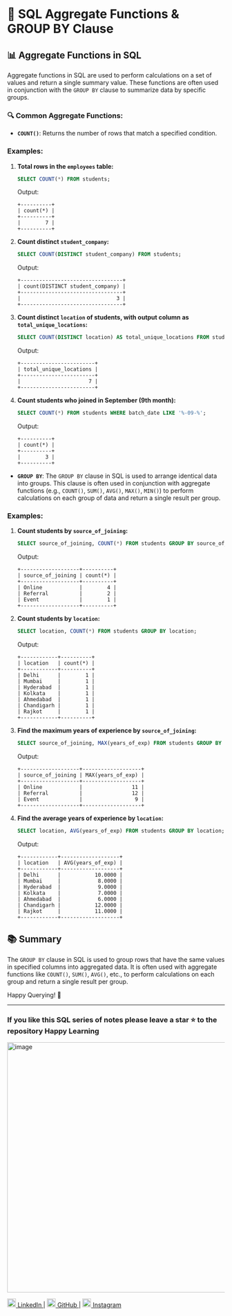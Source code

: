 
# 🚀 SQL Aggregate Functions & GROUP BY Clause

## 📊 Aggregate Functions in SQL

Aggregate functions in SQL are used to perform calculations on a set of values and return a single summary value. These functions are often used in conjunction with the `GROUP BY` clause to summarize data by specific groups.

### 🔍 Common Aggregate Functions:

- **`COUNT()`**: Returns the number of rows that match a specified condition.

### Examples:

1. **Total rows in the `employees` table:**
   ```sql
   SELECT COUNT(*) FROM students;
   ```

   Output:
   ```
   +----------+
   | count(*) |
   +----------+
   |        7 |
   +----------+
   ```

2. **Count distinct `student_company`:**
   ```sql
   SELECT COUNT(DISTINCT student_company) FROM students;
   ```

   Output:
   ```
   +---------------------------------+
   | count(DISTINCT student_company) |
   +---------------------------------+
   |                               3 |
   +---------------------------------+
   ```

3. **Count distinct `location` of students, with output column as `total_unique_locations`:**
   ```sql
   SELECT COUNT(DISTINCT location) AS total_unique_locations FROM students;
   ```

   Output:
   ```
   +------------------------+
   | total_unique_locations |
   +------------------------+
   |                      7 |
   +------------------------+
   ```

4. **Count students who joined in September (9th month):**
   ```sql
   SELECT COUNT(*) FROM students WHERE batch_date LIKE '%-09-%';
   ```

   Output:
   ```
   +----------+
   | count(*) |
   +----------+
   |        3 |
   +----------+
   ```

- **`GROUP BY`**: The `GROUP BY` clause in SQL is used to arrange identical data into groups. This clause is often used in conjunction with aggregate functions (e.g., `COUNT()`, `SUM()`, `AVG()`, `MAX()`, `MIN()`) to perform calculations on each group of data and return a single result per group.

### Examples:

1. **Count students by `source_of_joining`:**
   ```sql
   SELECT source_of_joining, COUNT(*) FROM students GROUP BY source_of_joining;
   ```

   Output:
   ```
   +-------------------+----------+
   | source_of_joining | count(*) |
   +-------------------+----------+
   | Online            |        4 |
   | Referral          |        2 |
   | Event             |        1 |
   +-------------------+----------+
   ```

2. **Count students by `location`:**
   ```sql
   SELECT location, COUNT(*) FROM students GROUP BY location;
   ```

   Output:
   ```
   +------------+----------+
   | location   | count(*) |
   +------------+----------+
   | Delhi      |        1 |
   | Mumbai     |        1 |
   | Hyderabad  |        1 |
   | Kolkata    |        1 |
   | Ahmedabad  |        1 |
   | Chandigarh |        1 |
   | Rajkot     |        1 |
   +------------+----------+
   ```

3. **Find the maximum years of experience by `source_of_joining`:**
   ```sql
   SELECT source_of_joining, MAX(years_of_exp) FROM students GROUP BY source_of_joining;
   ```

   Output:
   ```
   +-------------------+-------------------+
   | source_of_joining | MAX(years_of_exp) |
   +-------------------+-------------------+
   | Online            |                11 |
   | Referral          |                12 |
   | Event             |                 9 |
   +-------------------+-------------------+
   ```

4. **Find the average years of experience by `location`:**
   ```sql
   SELECT location, AVG(years_of_exp) FROM students GROUP BY location;
   ```

   Output:
   ```
   +------------+-------------------+
   | location   | AVG(years_of_exp) |
   +------------+-------------------+
   | Delhi      |           10.0000 |
   | Mumbai     |            8.0000 |
   | Hyderabad  |            9.0000 |
   | Kolkata    |            7.0000 |
   | Ahmedabad  |            6.0000 |
   | Chandigarh |           12.0000 |
   | Rajkot     |           11.0000 |
   +------------+-------------------+
   ```

## 📚 Summary
The `GROUP BY` clause in SQL is used to group rows that have the same values in specified columns into aggregated data. It is often used with aggregate functions like `COUNT()`, `SUM()`, `AVG()`, etc., to perform calculations on each group and return a single result per group.

Happy Querying! 🎉

---
### If you like this SQL series of notes please leave a star ⭐ to the repository Happy Learning 
<img width="579" alt="image" src="https://github.com/user-attachments/assets/dd0ba111-f39c-4f4b-ae38-5ac30af30db9">
<p align="left">
    <a href="https://www.linkedin.com/in/praveennitk/">
        <img src="https://cdn-icons-png.flaticon.com/512/174/174857.png" width="20" alt="LinkedIn"> LinkedIn
    </a> |
    <a href="https://github.com/praveenkumarsrivas">
        <img src="https://cdn-icons-png.flaticon.com/512/25/25231.png" width="20" alt="GitHub"> GitHub
    </a> |
    <a href="https://www.instagram.com/me_prvn/">
        <img src="https://cdn-icons-png.flaticon.com/512/174/174855.png" width="20" alt="Instagram"> Instagram
    </a>
</p>
